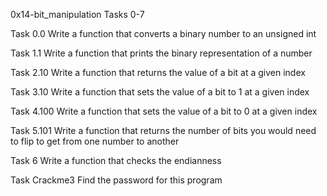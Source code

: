 0x14-bit_manipulation Tasks 0-7

Task 0.0
Write a function that converts a binary number to an unsigned int

Task 1.1
Write a function that prints the binary representation of a number

Task 2.10
Write a function that returns the value of a bit at a given index

Task 3.10
Write a function that sets the value of a bit to 1 at a given index

Task 4.100
Write a function that sets the value of a bit to 0 at a given index

Task 5.101
Write a function that returns the number of bits you would need to
flip to get from one number to another

Task 6
Write a function that checks the endianness

Task Crackme3
Find the password for this program
